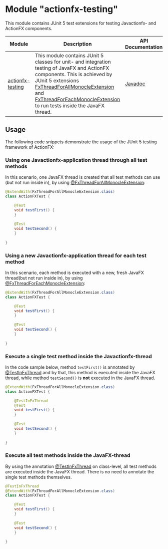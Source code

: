 # Module "actionfx-testing"

This module contains JUnit 5 test extensions for testing Javactionfx- and ActionFX components.

Module | Description | API Documentation | Gradle Dependency 
------ | ----------- | ----------------- | ----------
[actionfx-testing](README.md) | This module contains JUnit 5 classes for unit- and integration testing of JavaFX and ActionFX components. This is achieved by JUnit 5 extensions [FxThreadForAllMonocleExtension](actionfx-testing/src/main/java/com/github/actionfx/testing/junit5/FxThreadForAllMonocleExtension.java) and [FxThreadForEachMonocleExtension](actionfx-testing/src/main/java/com/github/actionfx/testing/junit5/FxThreadForEachMonocleExtension.java) to run tests inside the JavaFX thread. | [Javadoc](https://martinkoster.github.io/actionfx/1.0.0/actionfx-testing/index.html) | `implementation group: "com.github.martinkoster", name: "actionfx-testing", version: "1.0.0"`

## Usage

The following code snippets demonstrate the usage of the JUnit 5 testing framework of ActionFX:

### Using one Javactionfx-application thread through all test methods

In this scenario, one JavaFX thread is created that all test methods can use (but not run inside in), by using [@FxThreadForAllMonocleExtension](src/main/java/com/github/actionfx/testing/junit5/FxThreadForAllMonocleExtension.java):

```java
@ExtendWith(FxThreadForAllMonocleExtension.class)
class ActionFXTest {

	@Test
	void testFirst() {
	}
	
	@Test
	void testSecond() {
	}
	
} 
```

### Using a new Javactionfx-application thread for each test method

In this scenario, each method is executed with a new, fresh JavaFX thread(but not run inside in), by using [@FxThreadForEachMonocleExtension](src/main/java/com/github/actionfx/testing/junit5/FxThreadForEachMonocleExtension.java):

```java
@ExtendWith(FxThreadForAllMonocleExtension.class)
class ActionFXTest {

	@Test
	void testFirst() {
	}
	
	@Test
	void testSecond() {
	}
	
}
```

### Execute a single test method inside the Javactionfx-thread

In the code sample below, method `testFirst()` is annotated by [@TestInFxThread](src/main/java/com/github/actionfx/testing/annotation/TestInFxThread.java) and by that, this method is executed inside the JavaFX thread, while method `testSecond()` is **not** executed in the JavaFX thread.

```java
@ExtendWith(FxThreadForAllMonocleExtension.class)
class ActionFXTest {

	@TestInFxThread
	@Test
	void testFirst() {
	}
	
	@Test
	void testSecond() {
	}
	
}
```

### Execute all test methods inside the JavaFX-thread

By using the annotation [@TestInFxThread](src/main/java/com/github/actionfx/testing/annotation/TestInFxThread.java) on class-level, all test methods are executed inside the JavaFX thread. There is no need to annotate the single test methods themselves.

```java
@TestInFxThread
@ExtendWith(FxThreadForAllMonocleExtension.class)
class ActionFXTest {

	@Test
	void testFirst() {
	}
	
	@Test
	void testSecond() {
	}
	
}
```